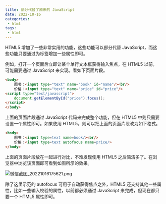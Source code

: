 ```yaml
---
title: 部分代替了原来的 JavaScript
date: 2022-10-16
categories:
 - html
tags:
 - html
---
```


HTML5 增加了一些非常实用的功能，这些功能可以部分代替 JavaScript，而这些功能只要通过为标签增加一些属性即可。

例如，打开一个页面后立即让某个单行文本框获得输入焦点，在 HTML5 以前，可能需要通过 JavaScript 来实现。看如下页面片段。

```html
<body>
    图书：<input type="text" name="book" id="name"/><br/>
    价格：<input type="text" name="price" id="price"/>
<script type="text/javascript">
    document.getElementById("price").focus();
</script>
</body>
```

上面的页面片段通过 JavaScript 代码来完成整个功能，但在 HTML5 中则只需要设置一个属性即可。如果使用 HTML5，则可以把上面的页面片段改为如下格式。

```html
<body>
    图书：<input type=text name=book/><br/>
    价格：<input type=text autofocus name=price/>
</body>
```

上面的页面片段放在一起进行对比，不难发现使用 HTML5 之后简洁多了。在浏览器中浏览该页面即可看到如图所示的效果。

![微信截图_20221016175621.png](/微信截图_20221016175621.png '微信截图_20221016175621.png')

除了这里示范的 autofocus 可用于自动获得焦点之外，HTML5 还支持其他一些属性，比如一些输入校验的属性，以前都必须通过 JavaScript 来完成，但现在都只要一个 HTML5 属性即可。
